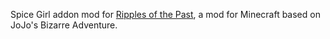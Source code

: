 Spice Girl addon mod for [Ripples of the Past](https://github.com/StandoByte/Ripples-of-the-Past), a mod for Minecraft based on JoJo's Bizarre Adventure.

